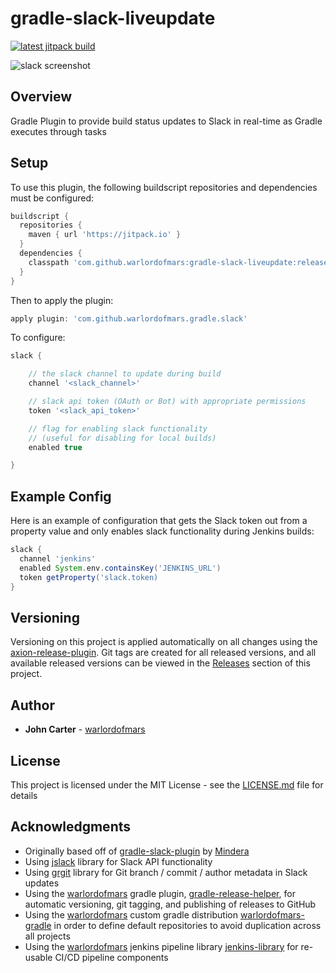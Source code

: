 # gradle-slack-liveupdate

[![latest jitpack build](https://jitpack.io/v/warlordofmars/gradle-slack-liveupdate.svg)](https://jitpack.io/#warlordofmars/gradle-slack-liveupdate)

![slack screenshot](https://i.imgur.com/AmrJprI.gif)

## Overview

Gradle Plugin to provide build status updates to Slack in real-time as Gradle executes through tasks

## Setup

To use this plugin, the following buildscript repositories and dependencies must be configured:

```gradle
buildscript {
  repositories {
    maven { url 'https://jitpack.io' }
  }
  dependencies {
    classpath 'com.github.warlordofmars:gradle-slack-liveupdate:release-0.3.12'
  }
}
```

Then to apply the plugin:

```gradle
apply plugin: 'com.github.warlordofmars.gradle.slack'
```

To configure:

```gradle
slack {

    // the slack channel to update during build
    channel '<slack_channel>'

    // slack api token (OAuth or Bot) with appropriate permissions
    token '<slack_api_token>'

    // flag for enabling slack functionality
    // (useful for disabling for local builds)
    enabled true

}
```

## Example Config

Here is an example of configuration that gets the Slack token out from a property value and only enables slack functionality during Jenkins builds:

```gradle
slack {
  channel 'jenkins'
  enabled System.env.containsKey('JENKINS_URL')
  token getProperty('slack.token)
}
```

## Versioning

Versioning on this project is applied automatically on all changes using the [axion-release-plugin](https://github.com/allegro/axion-release-plugin).  Git tags are created for all released versions, and all available released versions can be viewed in the [Releases](https://github.com/warlordofmars/gradle-slack-liveupdate/releases) section of this project.

## Author

* **John Carter** - [warlordofmars](https://github.com/warlordofmars)

## License

This project is licensed under the MIT License - see the [LICENSE.md](LICENSE.md) file for details

## Acknowledgments

* Originally based off of [gradle-slack-plugin](https://github.com/Mindera/gradle-slack-plugin) by [Mindera](https://github.com/Mindera)
* Using [jslack](https://github.com/seratch/jslack) library for Slack API functionality
* Using [grgit](https://github.com/ajoberstar/grgit) library for Git branch / commit / author metadata in Slack updates
* Using the [warlordofmars](https://github.com/warlordofmars) gradle plugin, [gradle-release-helper](https://github.com/warlordofmars/gradle-release-helper), for automatic versioning, git tagging, and publishing of releases to GitHub
* Using the [warlordofmars](https://github.com/warlordofmars) custom gradle distribution [warlordofmars-gradle](https://github.com/warlordofmars/warlordofmars-gradle) in order to define default repositories to avoid duplication across all projects
* Using the [warlordofmars](https://github.com/warlordofmars) jenkins pipeline library [jenkins-library](https://github.com/warlordofmars/jenkins-library) for re-usable CI/CD pipeline components
